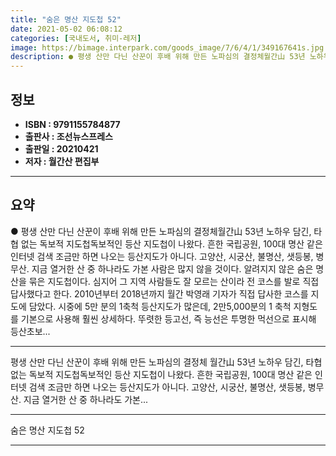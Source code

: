 ```yaml
---
title: "숨은 명산 지도첩 52"
date: 2021-05-02 06:08:12
categories: [국내도서, 취미-레저]
image: https://bimage.interpark.com/goods_image/7/6/4/1/349167641s.jpg
description: ● 평생 산만 다닌 산꾼이 후배 위해 만든 노파심의 결정체월간山 53년 노하우 담긴, 타협 없는 독보적 지도첩독보적인 등산 지도첩이 나왔다. 흔한 국립공원, 100대 명산 같은 인터넷 검색 조금만 하면 나오는 등산지도가 아니다. 고양산, 시궁산, 불명산, 샛등봉, 병무산. 지금 열거한
---
```


## **정보**

- **ISBN : 9791155784877**
- **출판사 : 조선뉴스프레스**
- **출판일 : 20210421**
- **저자 : 월간산 편집부**

------



## **요약**

●  평생 산만 다닌 산꾼이 후배 위해 만든 노파심의 결정체월간山 53년 노하우 담긴, 타협 없는 독보적 지도첩독보적인 등산 지도첩이 나왔다. 흔한 국립공원, 100대 명산 같은 인터넷 검색 조금만 하면 나오는 등산지도가 아니다. 고양산, 시궁산, 불명산, 샛등봉, 병무산. 지금 열거한 산 중 하나라도 가본 사람은 많지 않을 것이다. 알려지지 않은 숨은 명산을 묶은 지도첩이다. 심지어 그 지역 사람들도 잘 모르는 산이라 전 코스를 발로 직접 답사했다고 한다. 2010년부터 2018년까지 월간 박영래 기자가 직접 답사한 코스를 지도에 담았다. 시중에 5만 분의 1축척 등산지도가 많은데, 2만5,000분의 1 축척 지형도를 기본으로 사용해 훨씬 상세하다. 뚜렷한 등고선, 즉 능선은 투명한 먹선으로 표시해 등산초보...

------

평생 산만 다닌 산꾼이 후배 위해 만든 노파심의 결정체
월간山 53년 노하우 담긴, 타협 없는 독보적 지도첩독보적인 등산 지도첩이 나왔다. 흔한 국립공원, 100대 명산 같은 인터넷 검색 조금만 하면 나오는 등산지도가 아니다. 고양산, 시궁산, 불명산, 샛등봉, 병무산. 지금 열거한 산 중 하나라도 가본... 

------


숨은 명산 지도첩 52 

------


